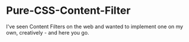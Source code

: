 # Pure-CSS-Content-Filter
I've seen Content Filters on the web and wanted to implement one on my own, creatively - and here you go.
